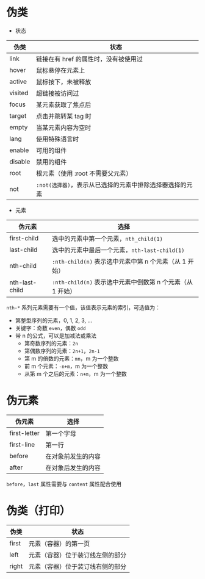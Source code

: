 # 伪类

- 状态

| 伪类    | 状态                                                     |
| ------- | -------------------------------------------------------- |
| link    | 链接在有 href 的属性时，没有被使用过                     |
| hover   | 鼠标悬停在元素上                                         |
| active  | 鼠标按下，未被释放                                       |
| visited | 超链接被访问过                                           |
| focus   | 某元素获取了焦点后                                       |
| target  | 点击并跳转某 tag 时                                      |
| empty   | 当某元素内容为空时                                       |
| lang    | 使用特殊语言时                                           |
| enable  | 可用的组件                                               |
| disable | 禁用的组件                                               |
| root    | 根元素（使用 :root 不需要父元素）                        |
| not     | `:not(选择器)`，表示从已选择的元素中排除选择器选择的元素 |

- 元素

| 伪元素         | 选择                                                       |
| -------------- | ---------------------------------------------------------- |
| first-child    | 选中的元素中第一个元素，`nth_child(1)`                     | 
| last-child     | 选中的元素中最后一个元素，`nth-last-child(1)`              |
| nth-child      | `:nth-child(n)` 表示选中元素中第 n 个元素（从 1 开始）     |
| nth-last-child | `:nth-child(n)` 表示选中元素中倒数第 n 个元素（从 1 开始） |

`nth-*` 系列元素需要有一个值，该值表示元素的索引，可选值为：
- 第整型序列的元素，0, 1, 2, 3, ...
- 关键字：奇数 `even`，偶数 `odd`
- 带 n 的公式，可以是加减法或乘法
	- 第奇数序列的元素：`2n`
	- 第偶数序列的元素：`2n+1`，`2n-1`
	- 第 m 的倍数的元素：`mn`，m 为一个整数
	- 前 m 个元素：`-n+m`，m 为一个整数
	- 从第 m 个之后的元素：`n+m`，m 为一个整数

# 伪元素

| 伪元素       | 选择               |
| ------------ | ------------------ |
| first-letter | 第一个字母         |
| first-line   | 第一行             | 
| before       | 在对象前发生的内容 |
| after        | 在对象后发生的内容 |

`before`，`last` 属性需要与 `content` 属性配合使用

# 伪类（打印）

| 伪类  | 状态                             |
| ----- | -------------------------------- |
| first | 元素（容器）的第一页             |
| left  | 元素（容器）位于装订线左侧的部分 |
| right | 元素（容器）位于装订线右侧的部分 | 
